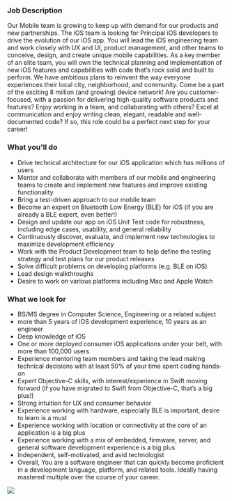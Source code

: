 


### Job Description
Our Mobile team is growing to keep up with demand for our products and new partnerships. The
iOS team is looking for Principal iOS developers to drive the evolution of our iOS app. You will lead the iOS engineering team and work closely with UX and UI, product management, and other teams to conceive, design, and create unique mobile capabilities. As a key member of an elite team, you will own the technical planning and implementation of new iOS features and capabilities with code that’s rock solid and built to perform. We have ambitious plans to reinvent the way everyone experiences their local city, neighborhood, and community. Come be a part of the exciting 8 million (and growing) device network!
Are you customer-focused, with a passion for delivering high-quality software products and features? Enjoy working in a team, and collaborating with others? Excel at communication and enjoy writing clean, elegant, readable and well-documented code? If so, this role could be a perfect next step for your career!

### What you'll do
+ Drive technical architecture for our iOS application which has millions of users
+ Mentor and collaborate with members of our mobile and engineering teams to create
and implement new features and improve existing functionality
+ Bring a test-driven approach to our mobile team
+ Become an expert on Bluetooth Low Energy (BLE) for iOS (if you are already a BLE
expert, even better!)
+ Design and update our app on iOS Unit Test code for robustness, including edge
cases, usability, and general reliability
+ Continuously discover, evaluate, and implement new technologies to maximize
development efficiency
+ Work with the Product Development team to help define the testing strategy and test
plans for our product releases
+ Solve difficult problems on developing platforms (e.g. BLE on iOS)
+ Lead design walkthroughs
+ Desire to work on various platforms including Mac and Apple Watch 

### What we look for
+ BS/MS degree in Computer Science, Engineering or a related subject
+ more than 5 years of iOS development experience, 10 years as an engineer
+ Deep knowledge of iOS
+ One or more deployed consumer iOS applications under your belt, with more than 100,000 users
+ Experience mentoring team members and taking the lead making technical decisions
with at least 50% of your time spent coding hands-on
+ Expert Objective-C skills, with interest/experience in Swift moving forward (if you have
migrated to Swift from Objective-C, that’s a big plus!)
+ Strong intuition for UX and consumer behavior
+ Experience working with hardware, especially BLE is important, desire to learn is a must
+ Experience working with location or connectivity at the core of an application is a big plus
+ Experience working with a mix of embedded, firmware, server, and general software
development experience is a big plus
+ Independent, self-motivated, and avid technologist
+ Overall, You are a software engineer that can quickly become proficient in a
development language, platform, and related tools. Ideally having mastered multiple
over the course of your career.


[<img src='https://dabuttonfactory.com/button.png?t=Apply&f=Calibri-Bold&ts=24&tc=fff&tshs=1&tshc=000&hp=20&vp=8&c=5&bgt=gradient&bgc=3d85c6&ebgc=073763'>](https://letsrockit.co/users/auth/github?job_id=vglszq-mobile-engineer-principal-ios)
